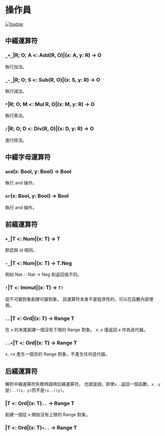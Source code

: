 # 操作員

[![badge](https://img.shields.io/endpoint.svg?url=https%3A%2F%2Fgezf7g7pd5.execute-api.ap-northeast-1.amazonaws.com%2Fdefault%2Fsource_up_to_date%3Fowner%3Derg-lang%26repos%3Derg%26ref%3Dmain%26path%3Ddoc/EN/API/operators.md%26commit_hash%3Dd15cbbf7b33df0f78a575cff9679d84c36ea3ab1)](https://gezf7g7pd5.execute-api.ap-northeast-1.amazonaws.com/default/source_up_to_date?owner=erg-lang&repos=erg&ref=main&path=doc/EN/API/operators.md&commit_hash=d15cbbf7b33df0f78a575cff9679d84c36ea3ab1)

## 中綴運算符

### `_+_`|R; O; A <: Add(R, O)|(x: A, y: R) -> O

執行加法。

### `_-_`|R; O; S <: Sub(R, O)|(x: S, y: R) -> O

執行減法。

### `*`|R; O; M <: Mul R, O|(x: M, y: R) -> O

執行乘法。

### `/`|R; O; D <: Div(R, O)|(x: D, y: R) -> O

進行除法。

## 中綴字母運算符

### `and`(x: Bool, y: Bool) -> Bool

執行 and 操作。

### `or`(x: Bool, y: Bool) -> Bool

執行 and 操作。

## 前綴運算符

### `+_`|T <: Num|(x: T) -> T

默認與 id 相同。

### `-_`|T <: Num|(x: T) -> T.Neg

例如 Nat.`-`: Nat -> Neg 和返回值不同。

### `!`|T <: Immut|(x: T) -> `T!`

從不可變對象創建可變對象。
該運算符本身不是程序性的，可以在函數內部使用。

### `..`|T <: Ord|(x: T) -> Range T

在 x 的末尾創建一個沒有下限的 Range 對象。
x..x 僅返回 x 作為迭代器。

### `..<`|T <: Ord|(x: T) -> Range T

x..<x 產生一個空的 Range 對象，不產生任何迭代器。

## 后綴運算符

解析中綴運算符失敗時調用后綴運算符。
也就是說，即使`x..`返回一個函數，`x..y`是`(..)(x, y)`而不是`(x..)(y)`。

### |T <: Ord|(x: T)`..` -> Range T

創建一個從 x 開始沒有上限的 Range 對象。

### |T <: Ord|(x: T)`<..` -> Range T
